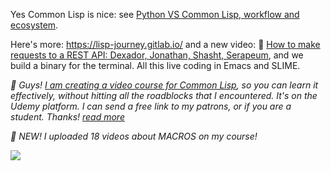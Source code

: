 Yes Common Lisp is nice: see [Python VS Common Lisp, workflow and ecosystem](https://lisp-journey.gitlab.io/pythonvslisp/).

Here's more: https://lisp-journey.gitlab.io/ and a new video: 🎥 [How to make requests to a REST API: Dexador, Jonathan, Shasht, Serapeum](https://www.youtube.com/watch?v=TAtwcBh1QLg), and we build a binary for the terminal. All this live coding in Emacs and SLIME.

*🎥 Guys! [I am creating a video course for Common Lisp](https://www.udemy.com/course/common-lisp-programming/?referralCode=2F3D698BBC4326F94358), so you can learn it effectively, without hitting all the roadblocks that I encountered. It's on the Udemy platform. I can send a free link to my patrons, or if you are a student. Thanks! [read more](https://github.com/vindarel/common-lisp-course-in-videos)*

*🚀 NEW! I uploaded 18 videos about MACROS on my course!*

[![](https://res.cloudinary.com/practicaldev/image/fetch/s--DDV7WML2--/c_limit%2Cf_auto%2Cfl_progressive%2Cq_auto%2Cw_800/https://dev-to-uploads.s3.amazonaws.com/uploads/articles/ep642zji6e3iuxcbe16v.png)](https://www.udemy.com/course/common-lisp-programming/?referralCode=2F3D698BBC4326F94358)
<!--
My hidden plan is to **make Common Lisp popular again**. For this I write on collaborative resources (I am a massive contributor of the [Cookbook](https://lispcookbook.github.io/cl-cookbook/)).

<a href='https://ko-fi.com/K3K828W0V' target='_blank'><img height='36' style='border:0px;height:36px;' src='https://cdn.ko-fi.com/cdn/kofi2.png?v=2' border='0' alt='Buy Me a Coffee at ko-fi.com' /></a>

--!>
